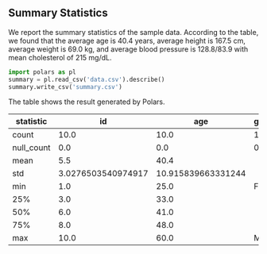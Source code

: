 ## Summary Statistics
We report the summary statistics of the sample data. According to the table, we found that the average age is 40.4 years, average height is 167.5 cm, average weight is 69.0 kg, and average blood pressure is 128.8/83.9 with mean cholesterol of 215 mg/dL.

```python
import polars as pl
summary = pl.read_csv('data.csv').describe()
summary.write_csv('summary.csv')
```

The table shows the result generated by Polars.

| statistic | id | age | gender | height_cm | weight_kg | blood_pressure_systolic | blood_pressure_diastolic | cholesterol | smoker |
| --- | --- | --- | --- | --- | --- | --- | --- | --- | --- |
| count | 10.0 | 10.0 | 10 | 10.0 | 10.0 | 10.0 | 10.0 | 10.0 | 10 |
| null_count | 0.0 | 0.0 | 0 | 0.0 | 0.0 | 0.0 | 0.0 | 0.0 | 0 |
| mean | 5.5 | 40.4 |  | 167.5 | 69.0 | 128.8 | 83.9 | 215.0 |  |
| std | 3.0276503540974917 | 10.915839663331244 |  | 8.74642784226795 | 12.463279397226612 | 10.3150375665821 | 6.0635523141692005 | 28.087165910587863 |  |
| min | 1.0 | 25.0 | F | 155.0 | 50.0 | 115.0 | 75.0 | 180.0 | No |
| 25% | 3.0 | 33.0 |  | 160.0 | 60.0 | 120.0 | 80.0 | 195.0 |  |
| 50% | 6.0 | 41.0 |  | 170.0 | 70.0 | 130.0 | 85.0 | 210.0 |  |
| 75% | 8.0 | 48.0 |  | 175.0 | 75.0 | 138.0 | 88.0 | 230.0 |  |
| max | 10.0 | 60.0 | M | 180.0 | 90.0 | 145.0 | 95.0 | 270.0 | Yes |
